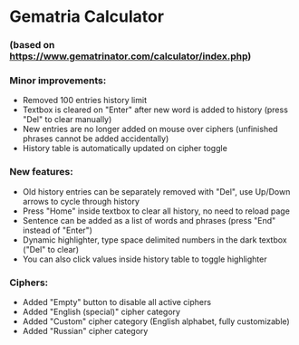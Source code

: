 # Gematria Calculator
### (based on https://www.gematrinator.com/calculator/index.php)

### Minor improvements:
- Removed 100 entries history limit
- Textbox is cleared on "Enter" after new word is added to history (press "Del" to clear manually)
- New entries are no longer added on mouse over ciphers (unfinished phrases cannot be added accidentally)
- History table is automatically updated on cipher toggle

### New features:
- Old history entries can be separately removed with "Del", use Up/Down arrows to cycle through history
- Press "Home" inside textbox to clear all history, no need to reload page
- Sentence can be added as a list of words and phrases (press "End" instead of "Enter")
- Dynamic highlighter, type space delimited numbers in the dark textbox ("Del" to clear)
- You can also click values inside history table to toggle highlighter

### Ciphers:
- Added "Empty" button to disable all active ciphers
- Added "English (special)" cipher category
- Added "Custom" cipher category (English alphabet, fully customizable)
- Added "Russian" cipher category
